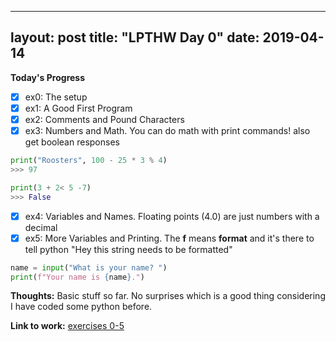 
---
layout: post
title: "LPTHW Day 0"
date: 2019-04-14
---

**Today's Progress** 
- [x] ex0: The setup
- [x] ex1: A Good First Program
- [x] ex2: Comments and Pound Characters
- [x] ex3: Numbers and Math. You can do math with print commands! also get boolean responses

```python
print("Roosters", 100 - 25 * 3 % 4)
>>> 97

print(3 + 2< 5 -7)
>>> False
```

- [x] ex4: Variables and Names. Floating points (4.0) are just numbers with a decimal
- [x] ex5: More Variables and Printing. The **f** means **format** and it's there to tell python "Hey this string needs to be formatted"

```python
name = input("What is your name? ")
print(f"Your name is {name}.")
```

**Thoughts:** Basic stuff so far. No surprises which is a good thing considering I have coded some python before. 

**Link to work:** [exercises 0-5](https://github.com/scottfontenot/py-lpthw)
